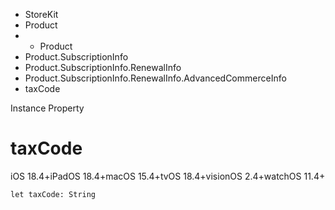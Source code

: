 

- StoreKit
- Product
- 
  - Product
- Product.SubscriptionInfo
- Product.SubscriptionInfo.RenewalInfo
- Product.SubscriptionInfo.RenewalInfo.AdvancedCommerceInfo
-  taxCode 

Instance Property

# taxCode

iOS 18.4+iPadOS 18.4+macOS 15.4+tvOS 18.4+visionOS 2.4+watchOS 11.4+

``` source
let taxCode: String
```

